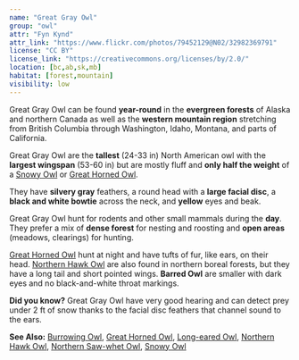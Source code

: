 ```yaml
---
name: "Great Gray Owl"
group: "owl"
attr: "Fyn Kynd"
attr_link: "https://www.flickr.com/photos/79452129@N02/32982369791"
license: "CC BY"
license_link: "https://creativecommons.org/licenses/by/2.0/"
location: [bc,ab,sk,mb]
habitat: [forest,mountain]
visibility: low
---
```

Great Gray Owl can be found **year-round** in the **evergreen forests** of Alaska and northern Canada as well as the **western mountain region** stretching from British Columbia through Washington, Idaho, Montana, and parts of California.

Great Gray Owl are the **tallest** (24-33 in) North American owl with the **largest wingspan** (53-60 in) but are mostly fluff and **only half the weight** of a [Snowy Owl](/birds/snowyowl) or [Great Horned Owl](/birds/grehowl).

They have **silvery gray** feathers, a round head with a **large facial disc**, a **black and white bowtie** across the neck, and **yellow** eyes and beak.

Great Gray Owl hunt for rodents and other small mammals during the **day**. They prefer a mix of **dense forest** for nesting and roosting and **open areas** (meadows, clearings) for hunting.

[Great Horned Owl](/birds/grehowl) hunt at night and have tufts of fur, like ears, on their head. [Northern Hawk Owl](/birds/norhowl) are also found in northern boreal forests, but they have a long tail and short pointed wings. **Barred Owl** are smaller with dark eyes and no black-and-white throat markings.

**Did you know?** Great Gray Owl have very good hearing and can detect prey under 2 ft of snow thanks to the facial disc feathers that channel sound to the ears.

<!-- generated, do not edit -->
**See Also:**
[Burrowing Owl](/birds/burrowl),
[Great Horned Owl](/birds/grehowl),
[Long-eared Owl](/birds/longowl),
[Northern Hawk Owl](/birds/norhowl),
[Northern Saw-whet Owl](/birds/norsowl),
[Snowy Owl](/birds/snowyowl)
